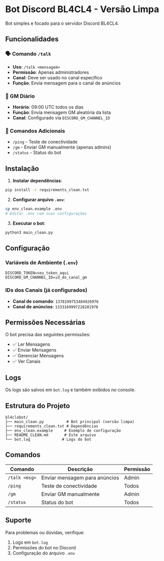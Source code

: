 # Bot Discord BL4CL4 - Versão Limpa

Bot simples e focado para o servidor Discord BL4CL4.

## Funcionalidades

### 🗣️ Comando `/talk`
- **Uso**: `/talk <mensagem>`
- **Permissão**: Apenas administradores
- **Canal**: Deve ser usado no canal específico
- **Função**: Envia mensagem para o canal de anúncios

### 🌅 GM Diário
- **Horário**: 09:00 UTC todos os dias
- **Função**: Envia mensagem GM aleatória da lista
- **Canal**: Configurado via `DISCORD_GM_CHANNEL_ID`

### 🔧 Comandos Adicionais
- `/ping` - Teste de conectividade
- `/gm` - Enviar GM manualmente (apenas admins)
- `/status` - Status do bot

## Instalação

1. **Instalar dependências**:
```bash
pip install -r requirements_clean.txt
```

2. **Configurar arquivo `.env`**:
```bash
cp env_clean.example .env
# Editar .env com suas configurações
```

3. **Executar o bot**:
```bash
python3 main_clean.py
```

## Configuração

### Variáveis de Ambiente (`.env`)
```env
DISCORD_TOKEN=seu_token_aqui
DISCORD_GM_CHANNEL_ID=id_do_canal_gm
```

### IDs dos Canais (já configurados)
- **Canal de comando**: `1378199753484926976`
- **Canal de anúncios**: `1333169997228281978`

## Permissões Necessárias

O bot precisa das seguintes permissões:
- ✅ Ler Mensagens
- ✅ Enviar Mensagens
- ✅ Gerenciar Mensagens
- ✅ Ver Canais

## Logs

Os logs são salvos em `bot.log` e também exibidos no console.

## Estrutura do Projeto

```
bl4clabot/
├── main_clean.py          # Bot principal (versão limpa)
├── requirements_clean.txt # Dependências
├── env_clean.example     # Exemplo de configuração
├── README_CLEAN.md       # Este arquivo
└── bot.log              # Logs do bot
```

## Comandos

| Comando | Descrição | Permissão |
|---------|-----------|-----------|
| `/talk <msg>` | Enviar mensagem para anúncios | Admin |
| `/ping` | Teste de conectividade | Todos |
| `/gm` | Enviar GM manualmente | Admin |
| `/status` | Status do bot | Todos |

## Suporte

Para problemas ou dúvidas, verifique:
1. Logs em `bot.log`
2. Permissões do bot no Discord
3. Configuração do arquivo `.env` 